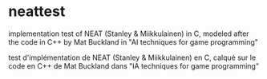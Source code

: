 neattest
========

implementation test of NEAT (Stanley & Miikkulainen) in C, modeled after the code in C++ by Mat Buckland in "AI techniques for game programming"

test d'implémentation de NEAT (Stanley & Miikkulainen) en C, calqué sur le code en C++ de Mat Buckland dans "IA techniques for game programming"
